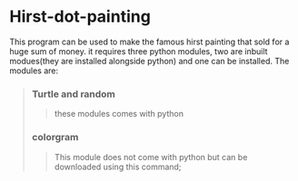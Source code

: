 # Hirst-dot-painting
This program can be used to make the famous hirst painting that sold for a huge sum of money. it requires three python modules, two are inbuilt modues(they are installed alongside python) and one can be installed.
The modules are:
> ### Turtle and random
> > these modules comes with python
> ### colorgram
> > This module does not come with python but can be downloaded using this command;


